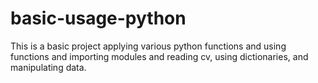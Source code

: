 # basic-usage-python
This is a basic project applying various python functions and using functions and importing modules and reading cv, using dictionaries, and manipulating data. 
